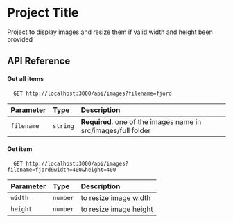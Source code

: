 
# Project Title

Project to display images and resize them if valid width and height been provided 


## API Reference

#### Get all items

```http
  GET http://localhost:3000/api/images?filename=fjord
```

| Parameter | Type     | Description                |
| :-------- | :------- | :------------------------- |
| `filename` | `string` | **Required**. one of the images name in src/images/full folder |

#### Get item

```http
  GET http://localhost:3000/api/images?filename=fjord&width=400&height=400
```

| Parameter | Type     | Description                       |
| :-------- | :------- | :-------------------------------- |
| `width`   | `number` | to resize image width|
| `height`  | `number` | to resize image height|


